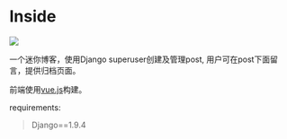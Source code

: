 # Inside

![](https://img.shields.io/badge/subject-a_micro_blog_of_my_own-brightgreen.svg?style=flat)

一个迷你博客，使用Django superuser创建及管理post, 用户可在post下面留言，提供归档页面。

前端使用[vue.js](http://vuejs.org/)构建。

requirements:

> Django==1.9.4


